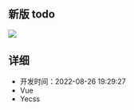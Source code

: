 ## 新版 todo

![](https://cdn.jsdelivr.net/gh/yecss/imageStore@main/picgo/Snipaste_2022-08-26_20-12-27.jpg)

## 详细

- 开发时间：2022-08-26 19:29:27
- Vue
- Yecss
